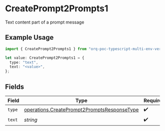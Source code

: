 # CreatePrompt2Prompts1

Text content part of a prompt message

## Example Usage

```typescript
import { CreatePrompt2Prompts1 } from "orq-poc-typescript-multi-env-version/models/operations";

let value: CreatePrompt2Prompts1 = {
  type: "text",
  text: "<value>",
};
```

## Fields

| Field                                                                                                      | Type                                                                                                       | Required                                                                                                   | Description                                                                                                |
| ---------------------------------------------------------------------------------------------------------- | ---------------------------------------------------------------------------------------------------------- | ---------------------------------------------------------------------------------------------------------- | ---------------------------------------------------------------------------------------------------------- |
| `type`                                                                                                     | [operations.CreatePrompt2PromptsResponseType](../../models/operations/createprompt2promptsresponsetype.md) | :heavy_check_mark:                                                                                         | N/A                                                                                                        |
| `text`                                                                                                     | *string*                                                                                                   | :heavy_check_mark:                                                                                         | N/A                                                                                                        |